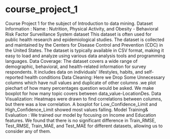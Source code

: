 # course_project_1
Course Project 1 for the subject of Introduction to data mining.
Dataset Information :
Name : Nutrition, Physical Activity, and Obesity - Behavioral Risk Factor  Surveillance System dataset
This dataset is often used for public health research and epidemiological studies. The dataset is collected and maintained by the Centers for Disease Control and Prevention (CDC) in the United States. The dataset is typically available in CSV format, making it easy to load and analyze using various data analysis tools and programming languages.
Data Coverage:
The dataset covers a wide range of demographic, behavioral, and health-related information for survey respondents. It includes data on individuals' lifestyles, habits, and self-reported health conditions
Data Cleaning:
Here we Drop Some  Unnecessary columns which have null values and duplicate of other columns .we plot piechart of how many percentages question would be asked. We make boxplot for how many topic covers between data_value-LocationDes.
Data Visualization:
Heatmaps were drawn to find correlations between columns, but there was a low correlation. A boxplot for Low_Confidence_Limit and High_Confidence_Limit showed most values falling.
Model Training& Evaluation :
We trained our model by focusing on Income and Education features. We found that there is no significant difference in Train_RMSE, Test_RMSE, Train_MAE, and Test_MAE for different datasets, allowing us to consider any of them.
